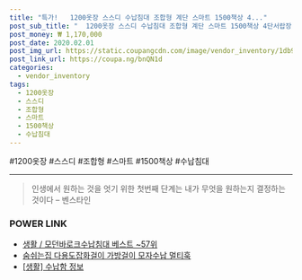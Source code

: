 ```yaml
--- 
title: "특가!   1200옷장 스스디 수납침대 조합형 계단 스마트 1500책상 4..." 
post_sub_title: "  1200옷장 스스디 수납침대 조합형 계단 스마트 1500책상 4단서랍장" 
post_money: ₩ 1,170,000 
post_date: 2020.02.01 
post_img_url: https://static.coupangcdn.com/image/vendor_inventory/1db9/0ce33b24d1e3ef835b6efc2e95761b7ada3d3f8c3072b9d21ee368dc70fb.jpg 
post_link_url: https://coupa.ng/bnQN1d 
categories: 
  - vendor_inventory 
tags: 
  - 1200옷장 
  - 스스디 
  - 조합형 
  - 스마트 
  - 1500책상 
  - 수납침대 
--- 
```

  #1200옷장 #스스디 #조합형 #스마트 #1500책상 #수납침대 
<hr> 

> 인생에서 원하는 것을 엇기 위한 첫번째 단계는 내가 무엇을 원하는지 결정하는 것이다 – 벤스타인 


### POWER LINK

* <a href="https://blog.naver.com/santokki14/221784610566" target="_blank">생활 / 모던바로크수납침대 베스트 ~57위</a>
* <a href="https://blog.naver.com/fasyy4321/221791469527" target="_blank">숨쉬는집 다용도잡화걸이 가방걸이 모자수납 멀티훅</a>
* <a href="https://blog.naver.com/sakai111/221770417400" target="_blank"> [생활] 수납함 정보 </a>

